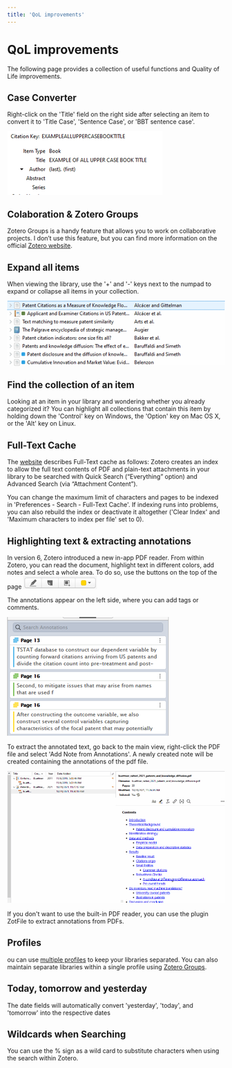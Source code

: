 ```yaml
---
title: 'QoL improvements'
---
```


# QoL improvements

The following page provides a collection of useful functions and Quality of Life improvements.

## Case Converter
Right-click on the 'Title' field on the right side after selecting an item to convert it to 'Title Case', 'Sentence Case', or 'BBT sentence case'.

![](images/CaseConverter.gif)


## Colaboration & Zotero Groups
Zotero Groups is a handy feature that allows you to work on collaborative projects. I don’t use this feature, but you can find more information on the official [Zotero website](https://www.zotero.org/groups/).


## Expand all items
When viewing the library, use the '+' and '-' keys next to the numpad to expand or collapse all items in your collection.

![](images/expand.gif)


## Find the collection of an item
Looking at an item in your library and wondering whether you already categorized it? You can highlight all collections that contain this item by holding down the 'Control' key on Windows, the 'Option' key on Mac OS X, or the 'Alt' key on Linux.


## Full-Text Cache
The [website](https://www.zotero.org/support/preferences/search) describes Full-Text cache as follows: Zotero creates an index to allow the full text contents of PDF and plain-text attachments in your library to be searched with Quick Search (“Everything” option) and Advanced Search (via “Attachment Content”).

You can change the maximum limit of characters and pages to be indexed in 'Preferences - Search - Full-Text Cache'. If indexing runs into problems, you can also rebuild the index or deactivate it altogether ('Clear Index' and 'Maximum characters to index per file' set to 0).


## Highlighting text & extracting annotations
In version 6, Zotero introduced a new in-app PDF reader. From within Zotero, you can read the document, highlight text in different colors, add notes and select a whole area. To do so, use the buttons on the top of the page ![](images/pdf_reader1.png)

The annotations appear on the left side, where you can add tags or comments.

![](images/pdf_reader2.png)

To extract the annotated text, go back to the main view, right-click the PDF file and select 'Add Note from Annotations'. A newly created note will be created containing the annotations of the pdf file.

![](images/annotation_extract.gif)

If you don't want to use the built-in PDF reader, you can use the plugin ZotFile to extract annotations from PDFs.

## Profiles
ou can use [multiple profiles](https://www.zotero.org/support/kb/multiple_profiles) to keep your libraries separated. You can also maintain separate libraries within a single profile using [Zotero Groups](https://www.zotero.org/support/groups).


## Today, tomorrow and yesterday
The date fields will automatically convert 'yesterday', 'today', and 'tomorrow' into the respective dates


## Wildcards when Searching
You can use the % sign as a wild card to substitute characters when using the search within Zotero. 
